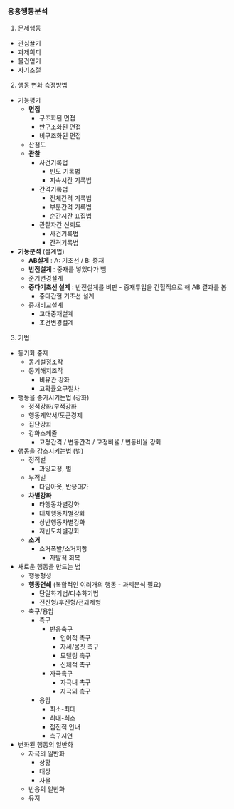 ### 응용행동분석

1. 문제행동
  - 관심끌기
  - 과제회피
  - 물건얻기
  - 자기조절

2. 행동 변화 측정방법
  - 기능평가
    - **면접**
      - 구조화된 면접
      - 반구조화된 면접
      - 비구조화된 면접
    - 산점도
    - **관찰**
      - 사건기록법
        - 빈도 기록법
        - 지속시간 기록법
      - 간격기록법
        - 전체간격 기록법
        - 부분간격 기록법
        - 순간시간 표집법
      - 관찰자간 신뢰도
        - 사건기록법
        - 간격기록법
  - **기능분석** (설계법)
    - **AB설계** : A: 기초선  / B: 중재
    - **반전설계** : 중재를 넣었다가 뺌
    - 준거변경설계
    - **중다기초선 설계** : 반전설계를 비판 - 중재투입을 간헐적으로 해 AB 결과를 봄
      - 중다간헐 기초선 설계
    - 중재비교설계
      - 교대중재설계
      - 조건변경설계

3. 기법
  - 동기화 중재
    - 동기설정조작
    - 동기해지조작
      - 비유관 강화
      - 고확률요구절차
  - 행동을 증가시키는법 (강화)
    - 정적강화/부적강화
    - 행동계약서/토큰경제
    - 집단강화
    - 강화스케쥴
      - 고정간격 / 변동간격 / 고정비율 / 변동비율 강화
  - 행동을 감소시키는법 (벌)
    - 정적벌
      - 과잉교정, 벌
    - 부적벌
      - 타임아웃, 반응대가
    - **차별강화**
      - 타행동차별강화
      - 대체행동차별강화
      - 상반행동차별강화
      - 저빈도차별강화
    - **소거**
      - 소거폭발/소거저항
        - 자발적 회복
  - 새로운 행동을 만드는 법
    - 행동형성
    - **행동연쇄** (복합적인 여러개의 행동 - 과제분석 필요)
      - 단일화기법/다수화기법
      - 전진형/후진형/전과제형
    - 촉구/용암
      - 촉구
        - 반응촉구
          - 언어적 촉구
          - 자세/몸짓 촉구
          - 모델링 촉구
          - 신체적 촉구
        - 자극촉구
          - 자극내 촉구
          - 자극외 촉구
      - 용암
        - 최소-최대
        - 최대-최소
        - 점진적 인내
        - 촉구지연
  - 변화된 행동의 일반화
    - 자극의 일반화
      - 상황
      - 대상
      - 사물
    - 반응의 일반화
    - 유지
